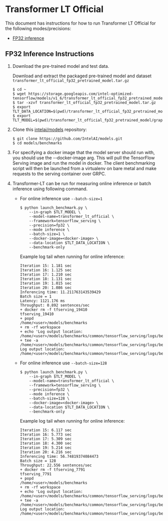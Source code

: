 # Transformer LT Official

This document has instructions for how to run Transformer LT Official for the
following modes/precisions:
* [FP32 inference](#fp32-inference-instructions)

## FP32 Inference Instructions
1. Download the pre-trained model and test data.

    Download and extract the packaged pre-trained model and dataset `transformer_lt_official_fp32_pretrained_model.tar.gz`

    ```
    $ cd ~
    $ wget https://storage.googleapis.com/intel-optimized-tensorflow/models/v1_6/transformer_lt_official_fp32_pretrained_model.tar.gz
    $ tar -xzvf transformer_lt_official_fp32_pretrained_model.tar.gz
    $ export TLT_DATA_LOCATION=$(pwd)/transformer_lt_official_fp32_pretrained_model/data
    $ export TLT_MODEL=$(pwd)/transformer_lt_official_fp32_pretrained_model/graph/fp32_graphdef.pb

    ```
3. Clone this [intelai/models](https://github.com/IntelAI/models)
repository:
    ```
    $ git clone https://github.com/IntelAI/models.git
    $ cd models/benchmarks
    ```
4. For specifying a docker image that the model server should run with, you should use the --docker-image arg. This will pull the TensorFlow Serving image and run the model in docker. The client benchmarking script will then be launched from a virtualenv on bare metal and make requests to the serving container over GRPC.

5. Transformer-LT can be run for measuring online inference or batch inference using following command.
    * For online inference use `--batch-size=1` 
        ```
        $ python launch_benchmark.py \
            --in-graph $TLT_MODEL \
            --model-name=transformer_lt_official \
            --framework=tensorflow_serving \
            --precision=fp32 \
            --mode inference \
            --batch-size=1 \
            --docker-image=<docker-image> \
            --data-location $TLT_DATA_LOCATION \
            --benchmark-only
        ```
        Example log tail when running for online inference:
        ```
        Iteration 15: 1.181 sec
        Iteration 16: 1.125 sec
        Iteration 17: 1.210 sec
        Iteration 18: 1.131 sec
        Iteration 19: 1.015 sec
        Iteration 20: 1.086 sec
        Inferencing time: 11.211763143539429
        Batch size = 1
        Latency: 1121.176 ms
        Throughput: 0.892 sentences/sec
        + docker rm -f tfserving_19410
        tfserving_19410
        + popd
        /home/<user>/models/benchmarks
        + rm -rf workspace
        + echo 'Log output location: /home/<user>/models/benchmarks/common/tensorflow_serving/logs/benchmark_transformer_lt_official_inference_fp32_20200709_164214.log'
        + tee -a /home/<user>/models/benchmarks/common/tensorflow_serving/logs/benchmark_transformer_lt_official_inference_fp32_20200709_164214.log
        Log output location: /home/<user>/models/benchmarks/common/tensorflow_serving/logs/benchmark_transformer_lt_official_inference_fp32_20200709_164214.log
        ```

    * For online inference use `--batch-size=128`
        ```
        $ python launch_benchmark.py \
            --in-graph $TLT_MODEL \
            --model-name=transformer_lt_official \
            --framework=tensorflow_serving \
            --precision=fp32 \
            --mode inference \
            --batch-size=128 \
            --docker-image=<docker-image> \
            --data-location $TLT_DATA_LOCATION \
            --benchmark-only
        ```
        Example log tail when running for online inference:
        ```
        Iteration 15: 6.117 sec
        Iteration 16: 5.773 sec
        Iteration 17: 5.309 sec
        Iteration 18: 4.300 sec
        Iteration 19: 5.214 sec
        Iteration 20: 4.216 sec
        Inferencing time: 56.74819374084473
        Batch size = 128
        Throughput: 22.556 sentences/sec
        + docker rm -f tfserving_7791
        tfserving_7791
        + popd
        /home/<user>/models/benchmarks
        + rm -rf workspace
        + echo 'Log output location: /home/<user>/models/benchmarks/common/tensorflow_serving/logs/benchmark_transformer_lt_official_inference_fp32_20200709_164621.log'
        + tee -a /home/<user>/models/benchmarks/common/tensorflow_serving/logs/benchmark_transformer_lt_official_inference_fp32_20200709_164621.log
        Log output location: /home/<user>/models/benchmarks/common/tensorflow_serving/logs/benchmark_transformer_lt_official_inference_fp32_20200709_164621.log
        ```